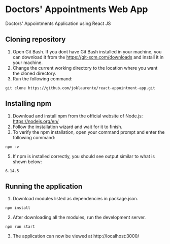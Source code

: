 # Doctors' Appointments Web App
Doctors' Appointments Application using React JS

## Cloning repository
1. Open Git Bash. If you dont have Git Bash installed in your machine, you can download it from the https://git-scm.com/downloads and install it in your machine.
2. Change the current working directory to the location where you want the cloned directory.
3. Run the following command:
```
git clone https://github.com/joklaurente/react-appointment-app.git
```
## Installing npm
1. Download and install npm from the official website of Node.js: https://nodejs.org/en/
2. Follow the installation wizard and wait for it to finish.
4. To verify the npm installation, open your command prompt and enter the following command:
```
npm -v
```
5. If npm is installed correctly, you should see output similar to what is shown below:

```
6.14.5
```

## Running the application
1. Download modules listed as dependencies in package.json.
```
npm install
```
2. After downloading all the modules, run the development server.
```
npm run start
```
3. The application can now be viewed at http://localhost:3000/